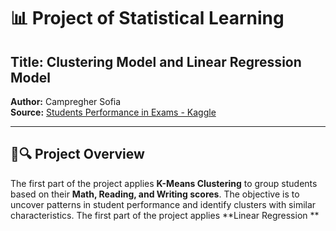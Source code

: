 # 📊 Project of Statistical Learning  
## **Title: Clustering Model and Linear Regression Model**  

**Author:** Campregher Sofia  
**Source:** [Students Performance in Exams - Kaggle](https://www.kaggle.com/datasets/spscientist/students-performance-in-exams/data)  

---

## 📌🔍 **Project Overview**  
The first part of the project applies **K-Means Clustering** to group students based on their **Math, Reading, and Writing scores**. The objective is to uncover patterns in student performance and identify clusters with similar characteristics.
The first part of the project applies **Linear Regression **

